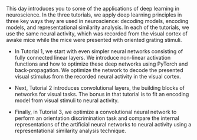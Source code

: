 This day introduces you to some of the applications of deep learning in neuroscience. 
In the three tutorials, we apply deep learning principles in three key ways they are used in neuroscience: decoding models, encoding models, and representational similarity analysis.
In each of the tutorials, we use the same neural activity, which was recorded from the visual cortex of awake mice while the mice were presented with oriented grating stimuli. 
- In Tutorial 1, we start with even simpler neural networks consisting of fully connected linear layers. We introduce non-linear activation functions and how to optimize these deep networks using PyTorch and back-propagation. We optimize the network to decode the presented visual stimulus from the recorded neural activity in the visual cortex.
   
- Next, Tutorial 2 introduces convolutional layers, the building blocks of networks for visual tasks. The bonus in that tutorial is to fit an encoding model from visual stimuli to neural activity.
- Finally, in Tutorial 3, we optimize a convolutional neural network to perform an orientation discrimination task and compare the internal representations of the artificial neural networks to neural activity using a representational similarity analysis technique.
